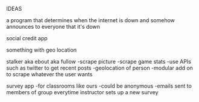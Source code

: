IDEAS

a program that determines when the internet is down and somehow announces to everyone that it's down

social credit app

something with geo location

stalker aka ebout aka fullow
  -scrape picture
  -scrape game stats
  -use APIs such as twitter to get recent posts
  -geolocation of person
  -modular add on to scrape whatever the user wants

survey app
  -for classrooms like ours
  -could be anonymous
  -emails sent to members of group everytime instructor sets up a new survey
